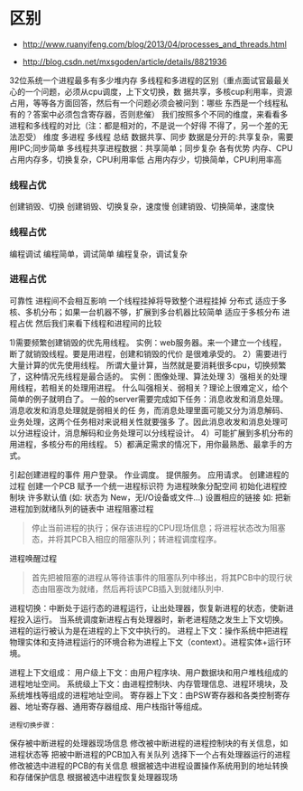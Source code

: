 # 区别
- http://www.ruanyifeng.com/blog/2013/04/processes_and_threads.html

- http://blog.csdn.net/mxsgoden/article/details/8821936

32位系统一个进程最多有多少堆内存
多线程和多进程的区别（重点面试官最最关心的一个问题，必须从cpu调度，上下文切换，数
据共享，多核cup利用率，资源占用，等等各方面回答，然后有一个问题必须会被问到：哪些
东西是一个线程私有的？答案中必须包含寄存器，否则悲催）
我们按照多个不同的维度，来看看多进程和多线程的对比（注：都是相对的，不是说一个好得
不得了，另一个差的无法忍受）
维度
多进程
多线程
总结
数据共享、同步
数据是分开的:共享复杂，需要用IPC;同步简单
多线程共享进程数据：共享简单；同步复杂
各有优势
内存、CPU
占用内存多，切换复杂，CPU利用率低
占用内存少，切换简单，CPU利用率高
### 线程占优
创建销毁、切换
创建销毁、切换复杂，速度慢
创建销毁、切换简单，速度快
### 线程占优
编程调试
编程简单，调试简单
编程复杂，调试复杂
### 进程占优
可靠性
进程间不会相互影响
一个线程挂掉将导致整个进程挂掉
分布式
适应于多核、多机分布；如果一台机器不够，扩展到多台机器比较简单
适应于多核分布
进程占优
然后我们来看下线程和进程间的比较


1)需要频繁创建销毁的优先用线程。
实例：web服务器。来一个建立一个线程，断了就销毁线程。要是用进程，创建和销毁的代价
是很难承受的。
2）需要进行大量计算的优先使用线程。
所谓大量计算，当然就是要消耗很多cpu，切换频繁了，这种情况先线程是最合适的。
实例：图像处理、算法处理
3）强相关的处理用线程，若相关的处理用进程。
什么叫强相关、弱相关？理论上很难定义，给个简单的例子就明白了。
一般的server需要完成如下任务：消息收发和消息处理。消息收发和消息处理就是弱相关的任
务，而消息处理里面可能又分为消息解码、业务处理，这两个任务相对来说相关性就要强多
了。因此消息收发和消息处理可以分进程设计，消息解码和业务处理可以分线程设计。
4）可能扩展到多机分布的用进程，多核分布的用线程。
5）都满足需求的情况下，用你最熟悉、最拿手的方式。

引起创建进程的事件 
	用户登录。 
	作业调度。 
	提供服务。 
	应用请求。 
创建进程的过程
	 创建一个PCB
	 赋予一个统一进程标识符
	 为进程映象分配空间
	 初始化进程控制块
	 许多默认值 (如: 状态为 New，无I/O设备或文件...)
	 设置相应的链接
	 如: 把新进程加到就绪队列的链表中
进程阻塞过程 
>停止当前进程的执行；保存该进程的CPU现场信息；将进程状态改为阻塞态，并将其PCB入相应的阻塞队列；转进程调度程序。 

进程唤醒过程 
>首先把被阻塞的进程从等待该事件的阻塞队列中移出，将其PCB中的现行状态由阻塞改为就绪，然后再将该PCB插入到就绪队列中.

进程切换：中断处于运行态的进程运行，让出处理器，恢复新进程的状态，使新进程投入运行。
当系统调度新进程占有处理器时，新老进程随之发生上下文切换。
进程的运行被认为是在进程的上下文中执行的。
进程上下文：操作系统中把进程物理实体和支持进程运行的环境合称为进程上下文（context）。进程实体+运行环境。


进程上下文组成：
	用户级上下文：由用户程序块、用户数据块和用户堆栈组成的进程地址空间。
	系统级上下文：由进程控制块、内存管理信息、进程环境块，及系统堆栈等组成的进程地址空间。
	寄存器上下文：由PSW寄存器和各类控制寄存器、地址寄存器、通用寄存器组成、用户栈指针等组成。

	进程切换步骤：
保存被中断进程的处理器现场信息
修改被中断进程的进程控制块的有关信息，如进程状态等
把被中断进程的PCB加入有关队列
选择下一个占有处理器运行的进程
修改被选中进程的PCB的有关信息
根据被选中进程设置操作系统用到的地址转换和存储保护信息
根据被选中进程恢复处理器现场

